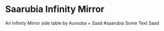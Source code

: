 # Saarubia Infinity Mirror
An Infinity Mirror side table by Aurooba + Saad #saarubia
Some Text
Saad
